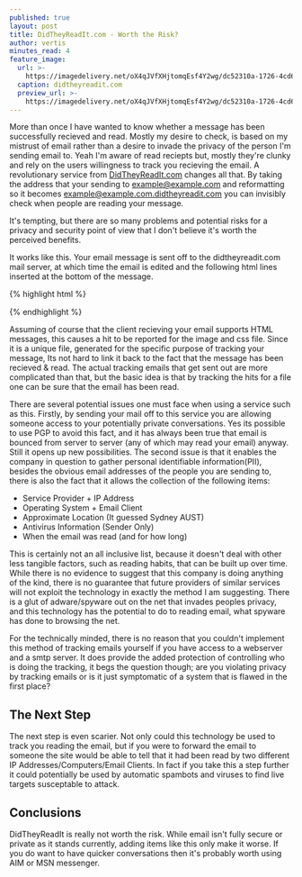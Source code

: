 ```yaml
---
published: true
layout: post
title: DidTheyReadIt.com - Worth the Risk?
author: vertis
minutes_read: 4
feature_image:
  url: >-
    https://imagedelivery.net/oX4qJVfXHjtomqEsf4Y2wg/dc52310a-1726-4cd6-f1c1-41440bdf7e00/w=800
  caption: didtheyreadit.com
  preview_url: >-
    https://imagedelivery.net/oX4qJVfXHjtomqEsf4Y2wg/dc52310a-1726-4cd6-f1c1-41440bdf7e00/w=450
---
```


More than once I have wanted to know whether a message has been successfully recieved and read. Mostly my desire to check, is based on my mistrust of email rather than a desire to invade the privacy of the person I'm sending email to. Yeah I'm aware of read reciepts but, mostly they're clunky and rely on the users willingness to track you recieving the email. A revolutionary service from [DidTheyReadIt.com](http://www.didtheyreadit.com) changes all that. By taking the address that your sending to [example@example.com]() and reformatting so it becomes [example@example.com.didtheyreadit.com]() you can invisibly check when people are reading your message.

It's tempting, but there are so many problems and potential risks for a privacy and security point of view that I don't believe it's worth the perceived benefits.

It works like this. Your email message is sent off to the didtheyreadit.com mail server, at which time the email is edited and the following html lines inserted at the bottom of the message.

{% highlight html %} 
<div>
<img src="http://xpostmail.com/878cacc2d2a9f6a7e23a0d2d0dbada05worker.jpg" 
    nosend="1" 
    name="dtri" 
    width="1" 
    height="1">
<link href="http://xpostmail.com/878cacc2d2a9f6a7e23a0d2d0dbada05.css" 
    hreflang="dtri" 
    rel="stylesheet" 
    type="text/css">
</div>
{% endhighlight %} 

Assuming of course that the client recieving your email supports HTML messages, this causes a hit to be reported for the image and css file. Since it is a unique file, generated for the specific purpose of tracking your message, Its not hard to link it back to the fact that the message has been recieved & read. The actual tracking emails that get sent out are more complicated than that, but the basic idea is that by tracking the hits for a file one can be sure that the email has been read.

There are several potential issues one must face when using a service such as this. Firstly, by sending your mail off to this service you are allowing someone access to your potentially private conversations. Yes its possible to use PGP to avoid this fact, and it has always been true that email is bounced from server to server (any of which may read your email) anyway. Still it opens up new possibilities. The second issue is that it enables the company in question to gather personal identifiable information(PII), besides the obvious email addresses of the people you are sending to, there is also the fact that it allows the collection of the following items:


* Service Provider + IP Address
* Operating System + Email Client
* Approximate Location (It guessed Sydney AUST)
* Antivirus Information (Sender Only)
* When the email was read (and for how long)

This is certainly not an all inclusive list, because it doesn't deal with other less tangible factors, such as reading habits, that can be built up over time. While there is no evidence to suggest that this company is doing anything of the kind, there is no guarantee that future providers of similar services will not exploit the technology in exactly the method I am suggesting. There is a glut of adware/spyware out on the net that invades peoples privacy, and this technology has the potential to do to reading email, what spyware has done to browsing the net.

For the technically minded, there is no reason that you couldn't implement this method of tracking emails yourself if you have access to a webserver and a smtp server. It does provide the added protection of controlling who is doing the tracking, it begs the question though; are you violating privacy by tracking emails or is it just symptomatic of a system that is flawed in the first place?

## The Next Step
The next step is even scarier. Not only could this technology be used to track you reading the email, but if you were to forward the email to someone the site would be able to tell that it had been read by two different IP Addresses/Computers/Email Clients. In fact if you take this a step further it could potentially be used by automatic spambots and viruses to find live targets susceptable to attack.

## Conclusions
DidTheyReadIt is really not worth the risk. While email isn't fully secure or private as it stands currently, adding items like this only make it worse. If you do want to have quicker conversations then it's probably worth using AIM or MSN messenger.